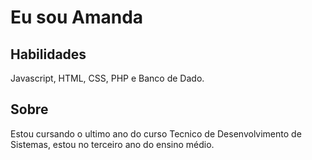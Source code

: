 
# Eu sou Amanda

 ## Habilidades
 Javascript, HTML, CSS, PHP e Banco de Dado.

  ## Sobre
  Estou cursando o ultimo ano do curso Tecnico de Desenvolvimento de Sistemas, estou no terceiro ano do ensino médio.
